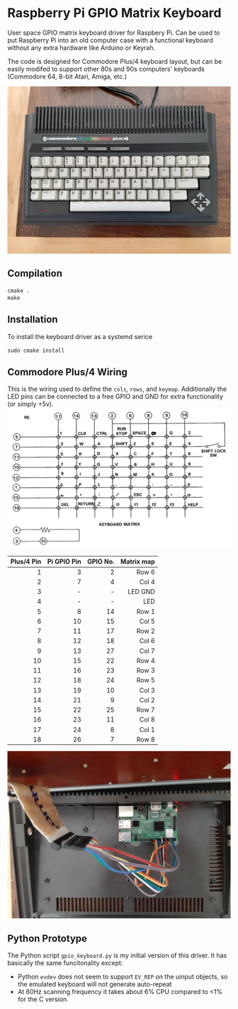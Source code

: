 # Raspberry Pi GPIO Matrix Keyboard
User space GPIO matrix keyboard driver for Raspbery Pi. Can be used to put Raspberry Pi into an old computer case with a functional keyboard
without any extra hardware like Arduino or Keyrah.

The code is designed for Commodore Plus/4 keyboard layout, but can be easily modifed to support other 80s and 90s computers' keyboards (Commodore 64, 8-bit Atari, Amiga, etc.)

![Commodore Plus/4](img/cplus4.jpg?raw=true "Commodore Plus/4")

## Compilation
```
cmake .
make
```
## Installation
To install the keyboard driver as a systemd serice
```
sudo cmake install
```
## Commodore Plus/4 Wiring
This is the wiring used to define the `cols`, `rows`, and `keymap`. Additionally the LED pins can be connected to a free GPIO and GND for extra functionality (or simply +5v).
![Plus/4 Keyboard Matrix](img/cplus4_keyboard_matrix.png?raw=true "Plus/4 Keyboard Matrix")

| Plus/4 Pin | Pi GPIO Pin | GPIO No. | Matrix map |
|-----------:|------------:|---------:|-----------:|
|           1|            3|         2|    Row 6   |
|           2|            7|         4|    Col 4   |
|           3|            -|         -|  LED GND   |
|           4|            -|         -|    LED     |
|           5|            8|        14|    Row 1   |
|           6|           10|        15|    Col 5   |
|           7|           11|        17|    Row 2   |
|           8|           12|        18|    Col 6   |
|           9|           13|        27|    Col 7   |
|          10|           15|        22|    Row 4   |
|          11|           16|        23|    Row 3   |
|          12|           18|        24|    Row 5   |
|          13|           19|        10|    Col 3   |
|          14|           21|         9|    Col 2   |
|          15|           22|        25|    Row 7   |
|          16|           23|        11|    Col 8   |
|          17|           24|         8|    Col 1   |
|          18|           26|         7|    Row 8   |

![Wiring to Raspberry Pi](img/cplus4_wiring.jpg?raw=true "Wiring to Raspberry Pi")

## Python Prototype
The Python script `gpio_keyboard.py` is my initial version of this driver. It has basically the same funcitonality except:
* Python `evdev` does not seem to support `EV_REP` on the uinput objects, so the emulated keyboard will not generate auto-repeat
* At 60Hz scanning frequency it takes about 6% CPU compared to <1% for the C version.

